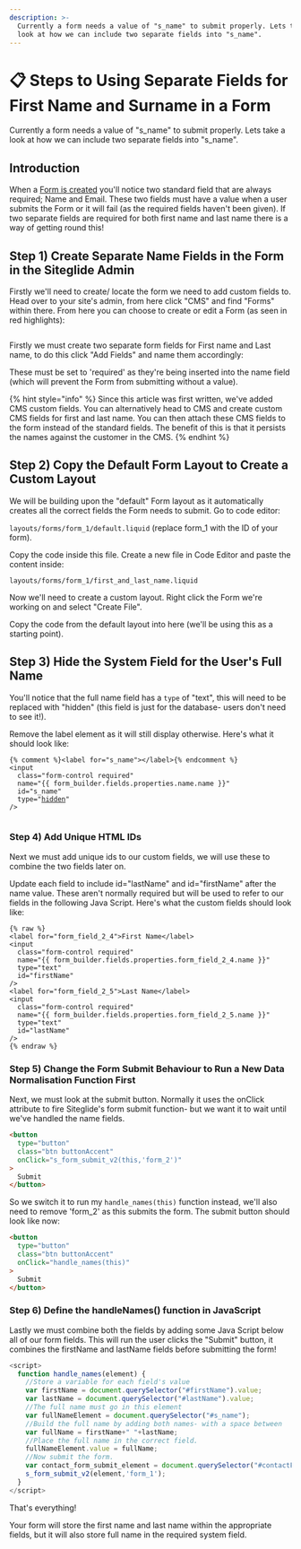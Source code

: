 ```yaml
---
description: >-
  Currently a form needs a value of "s_name" to submit properly. Lets take a
  look at how we can include two separate fields into "s_name".
---
```


# 📋 Steps to Using Separate Fields for First Name and Surname in a Form

Currently a form needs a value of "s\_name" to submit properly. Lets take a look at how we can include two separate fields into "s\_name".

## Introduction

When a [Form is created](/cms/forms/quickstart-forms.md) you'll notice two standard field that are always required; Name and Email. These two fields must have a value when a user submits the Form or it will fail (as the required fields haven't been given). If two separate fields are required for both first name and last name there is a way of getting round this!

## Step 1) Create Separate Name Fields in the Form in the Siteglide Admin

Firstly we'll need to create/ locate the form we need to add custom fields to. Head over to your site's admin, from here click "CMS" and find "Forms" within there. From here you can choose to create or edit a Form (as seen in red highlights):

<figure><img src="../../../.gitbook/assets/Screenshot 2024-03-26 153411.png" alt=""><figcaption></figcaption></figure>

Firstly we must create two separate form fields for First name and Last name, to do this click "Add Fields" and name them accordingly:

These must be set to 'required' as they're being inserted into the name field (which will prevent the Form from submitting without a value).

{% hint style="info" %}
Since this article was first written, we've added CMS custom fields. You can alternatively head to CMS and create custom CMS fields for first and last name. You can then attach these CMS fields to the form instead of the standard fields. The benefit of this is that it persists the names against the customer in the CMS.
{% endhint %}

## Step 2) Copy the Default Form Layout to Create a Custom Layout

We will be building upon the "default" Form layout as it automatically creates all the correct fields the Form needs to submit. Go to code editor:

`layouts/forms/form_1/default.liquid` (replace form\_1 with the ID of your form).

Copy the code inside this file. Create a new file in Code Editor and paste the content inside:

`layouts/forms/form_1/first_and_last_name.liquid`

Now we'll need to create a custom layout. Right click the Form we're working on and select "Create File".

Copy the code from the default layout into here (we'll be using this as a starting point).&#x20;

## Step 3) Hide the System Field for the User's Full Name

You'll notice that the full name field has a `type` of "text", this will need to be replaced with "hidden" (this field is just for the database- users don't need to see it!).

&#x20;Remove the label element as it will still display otherwise. Here's what it should look like:

<pre class="language-liquid"><code class="lang-liquid">{% comment %}&#x3C;label for="s_name">&#x3C;/label>{% endcomment %}
&#x3C;input
  class="form-control required"
  name="{{ form_builder.fields.properties.name.name }}"
  id="s_name"
  type="<a data-footnote-ref href="#user-content-fn-1">hidden</a>"
/>

</code></pre>

### Step 4) Add Unique HTML IDs

Next we must add unique ids to our custom fields, we will use these to combine the two fields later on.

Update each field to include id="lastName" and id="firstName" after the name value. These aren't normally required but will be used to refer to our fields in the following Java Script. Here's what the custom fields should look like:

```liquid
{% raw %}
<label for="form_field_2_4">First Name</label>
<input
  class="form-control required"
  name="{{ form_builder.fields.properties.form_field_2_4.name }}"
  type="text"
  id="firstName"
/>
<label for="form_field_2_5">Last Name</label>
<input
  class="form-control required"
  name="{{ form_builder.fields.properties.form_field_2_5.name }}"
  type="text"
  id="lastName"
/>
{% endraw %}
```

### Step 5) Change the Form Submit Behaviour to Run a New Data Normalisation Function First

Next, we must look at the submit button. Normally it uses the onClick attribute to fire Siteglide's form submit function- but we want it to wait until we've handled the name fields.

```html
<button
  type="button"
  class="btn buttonAccent"
  onClick="s_form_submit_v2(this,'form_2')"
>
  Submit
</button>
```

So we switch it to run my `handle_names(this)` function instead, we'll also need to remove 'form\_2' as this submits the form. The submit button should look like now:

```html
<button
  type="button" 
  class="btn buttonAccent" 
  onClick="handle_names(this)"
>
  Submit
</button>
```

### Step 6) Define the handleNames() function in JavaScript

Lastly we must combine both the fields by adding some Java Script below all of our form fields. This will run the user clicks the "Submit" button, it combines the firstName and lastName fields before submitting the form!

```javascript
<script>
  function handle_names(element) {
    //Store a variable for each field's value
    var firstName = document.querySelector("#firstName").value;
    var lastName = document.querySelector("#lastName").value;
    //The full name must go in this element
    var fullNameElement = document.querySelector("#s_name");
    //Build the full name by adding both names- with a space between
    var fullName = firstName+" "+lastName;
    //Place the full name in the correct field.
    fullNameElement.value = fullName;
    //Now submit the form.
    var contact_form_submit_element = document.querySelector("#contactFormSubmit");
    s_form_submit_v2(element,'form_1');
  }
</script>
```

That's everything!

Your form will store the first name and last name within the appropriate fields, but it will also store full name in the required system field.

[^1]: This attribute hides the field from display
